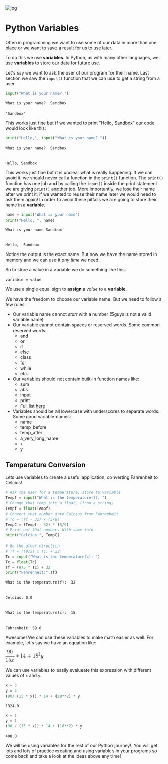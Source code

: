 ![jpg](https://github.com/Sandbox4KidsTM/Python_Basics/docs/Sandbox_Logo.jpg)

# Python Variables

Often in programming we want to use some of our data in more than one place or we want to save a result for us to use later.

To do this we use **variables**. In Python, as with many other languages, we use **variables** to store our data for future use.

Let's say we want to ask the user of our program for their name. Last section we saw the `input()` function that we can use to get a string from a user.


```python
input("What is your name? ")
```

    What is your name?  Sandbox
    
    'Sandbox'



This works just fine but if we wanted to print "Hello, Sandbox" our code would look like this:


```python
print("Hello,", input("What is your name? "))
```

    What is your name?  Sandbox


    Hello, Sandbox


This works just fine but it is unclear what is really happening. If we can avoid it, we should never call a function in the `print()` function. The `print()` function has one job and by calling the `input()` inside the print statement we are giving `print()` another job. More importantly, we lose their name after we print it; if we wanted to reuse their name later we would need to ask them again! In order to avoid these pitfalls we are going to store their name in a **variable**.


```python
name = input("What is your name")
print("Hello, ", name)
```

    What is your name Sandbox


    Hello,  Sandbox


Notice the output is the exact same. But now we have the name stored in memory and we can use it *any time* we need.

So to store a value in a variable we do something like this:

`variable = value`

We use a single equal sign to **assign** a *value* to a **variable**. 

We have the freedom to choose our variable name. But we need to follow a few rules:
* Our variable name cannot *start* with a number (5guys is not a valid variable name)
* Our variable cannot contain spaces or reserved words. Some common reserved words:
    * and
    * or
    * if
    * else
    * class
    * for
    * while
    * etc...
* Our variables should not contain built-in function names like:    
    * sum
    * abs
    * input
    * print
    * Full list [here](https://docs.python.org/3/library/functions.html)
* Variables should be all lowercase with underscores to separate words. Some good variable names:
    * name
    * temp_before
    * temp_after
    * a_very_long_name
    * x
    * y
    
## Temperature Conversion
Lets use variables to create a useful application, converting Fahrenheit to Celcius!


```python
# Ask the user for a temperature, store to variable
Tempf = input("What is the temperature(f): ")
# Change that temp into a float, (from a string)
Tempf = float(Tempf)
# Convert that number into Celcius from Fahrenheit
# Tc = (Tf - 32) x (5/9)
TempC = (Tempf - 32) * (5/9)
# Print out that number. With some info
print("Celcius:", TempC)

# Go the other direction
# Tf = ((9/5) x Tc) + 32
Tc = input("What is the temperature(c): ")
Tc = float(Tc)
Tf = (9/5 * Tc) + 32
print("Fahrenheit:",Tf)
```

    What is the temperature(f):  32


    Celcius: 0.0


    What is the temperature(c):  15


    Fahrenheit: 59.0


Awesome! We can use these variables to make math easier as well.
For example, let's say we have an equation like:

![gif](math.gif)

We can use variables to easily evalueate this expression with different values of `x` and `y`.


```python
x = 3
y = 4
(90/ (15 * x)) * 14 + (18**2) * y
```




    1324.0




```python
x = 1
y = 1
(90 / (15 * x)) * 14 + (18**2) * y
```




    408.0



We will be using variables for the rest of our Python journey!. You will get lots and lots of practice creating and using variables in your programs so come back and take a look at the ideas above any time!

